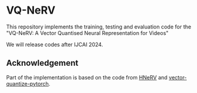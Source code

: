 # VQ-NeRV



This repository implements the training, testing and evaluation code for the "VQ-NeRV: A Vector Quantised Neural Representation for Videos" 

We will release codes after IJCAI 2024.

## Acknowledgement
Part of the implementation is based on the code from [HNeRV](https://github.com/haochen-rye/HNeRV/) and [vector-quantize-pytorch](https://github.com/lucidrains/vector-quantize-pytorch).